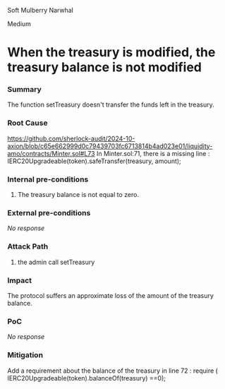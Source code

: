 Soft Mulberry Narwhal

Medium

# When the treasury is modified, the treasury balance is not modified

### Summary

The function setTreasury doesn't transfer the funds left in the treasury.

### Root Cause

https://github.com/sherlock-audit/2024-10-axion/blob/c65e662999d0c79439703fc6713814b4ad023e01/liquidity-amo/contracts/Minter.sol#L73
In Minter.sol:71, there is a missing line : IERC20Upgradeable(token).safeTransfer(treasury, amount);

### Internal pre-conditions

1. The treasury balance is not equal to zero.

### External pre-conditions

_No response_

### Attack Path

1. the admin call setTreasury

### Impact

The protocol suffers an approximate loss of the amount of the treasury balance.

### PoC

_No response_

### Mitigation

Add a requirement about the balance of the treasury in line 72 :
require ( IERC20Upgradeable(token).balanceOf(treasury) ==0);